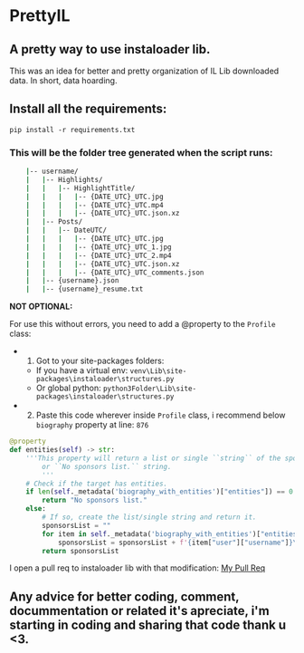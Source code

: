 # PrettyIL
## A pretty way to use instaloader lib.
This was an idea for better and pretty organization of IL Lib downloaded data.
In short, data hoarding.
## Install all the requirements:
```
pip install -r requirements.txt
```
### This will be the folder tree generated when the script runs:
```bash
    |-- username/
    |   |-- Highlights/
    |   |   |-- HighlightTitle/
    |   |   |   |-- {DATE_UTC}_UTC.jpg
    |   |   |   |-- {DATE_UTC}_UTC.mp4
    |   |   |   |-- {DATE_UTC}_UTC.json.xz
    |   |-- Posts/
    |   |   |-- DateUTC/
    |   |   |   |-- {DATE_UTC}_UTC.jpg
    |   |   |   |-- {DATE_UTC}_UTC_1.jpg 
    |   |   |   |-- {DATE_UTC}_UTC_2.mp4 
    |   |   |   |-- {DATE_UTC}_UTC.json.xz 
    |   |   |   |-- {DATE_UTC}_UTC_comments.json
    |   |-- {username}.json
    |   |-- {username}_resume.txt
```
**NOT OPTIONAL:**

For use this without errors, you need to add a @property to the `Profile` class:
- 1. Got to your site-packages folders:
    - If you have a virtual env: `venv\Lib\site-packages\instaloader\structures.py`
    - Or global python:
    `python3Folder\Lib\site-packages\instaloader\structures.py`
- 2. Paste this code wherever inside `Profile` class, i recommend below `biography` property at line: `876`
```python
@property
def entities(self) -> str:
    '''This property will return a list or single ``string`` of the sponsored accounts/entities showed in the target profile
        or ``No sponsors list.`` string.
        '''
    # Check if the target has entities.
    if len(self._metadata('biography_with_entities')["entities"]) == 0:
        return "No sponsors list."
    else:
        # If so, create the list/single string and return it.
        sponsorsList = ""
        for item in self._metadata('biography_with_entities')["entities"]:
            sponsorsList = sponsorsList + f'{item["user"]["username"]}\n'
        return sponsorsList
```
I open a pull req to instaloader lib with that modification: [My Pull Req](https://github.com/instaloader/instaloader/pull/1899)

## Any advice for better coding, comment, docummentation or related it's apreciate, i'm starting in coding and sharing that code thank u <3.